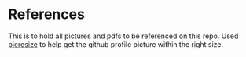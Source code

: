 # References
This is to hold all pictures and pdfs to be referenced on this repo. Used [picresize](http://picresize.com) to help get the github profile picture within the right size.

